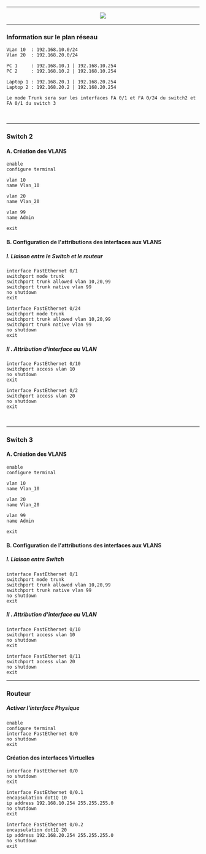 -----------------------------------------------------------------------------------------------------------------------------------------------

<p align ='center'>
  <a href="https://www.it-connect.fr/mise-en-place-de-vlans-et-de-routage-inter-vlans/comment-page-3/#comment-224892">
    <img src='https://user-images.githubusercontent.com/35907/227744660-e51df597-ba58-4fe8-ac26-cf169eacb185.png'>
  </a>
</p>

-----------------------------------------------------------------------------------------------------------------------------------------------
### Information sur le plan réseau
```
VLan 10  : 192.168.10.0/24
Vlan 20  : 192.168.20.0/24

PC 1     : 192.168.10.1 | 192.168.10.254
PC 2     : 192.168.10.2 | 192.168.10.254

Laptop 1 : 192.168.20.1 | 192.168.20.254
Laptop 2 : 192.168.20.2 | 192.168.20.254

Le mode Trunk sera sur les interfaces FA 0/1 et FA 0/24 du switch2 et FA 0/1 du switch 3
```

<br />


-----------------------------------------------------------------------------------------------------------------------------------------------
### Switch 2

#### A. Création des VLANS 
```
enable
configure terminal

vlan 10
name Vlan_10

vlan 20
name Vlan_20

vlan 99
name Admin

exit
```


#### B. Configuration de l'attributions des interfaces aux VLANS
##### I. Liaison entre le Switch et le routeur
```
interface FastEthernet 0/1
switchport mode trunk
switchport trunk allowed vlan 10,20,99
switchport trunk native vlan 99
no shutdown
exit

interface FastEthernet 0/24
switchport mode trunk
switchport trunk allowed vlan 10,20,99
switchport trunk native vlan 99
no shutdown
exit
```

##### II . Attribution d'interface au VLAN
```
interface FastEthernet 0/10
switchport access vlan 10
no shutdown
exit

interface FastEthernet 0/2
switchport access vlan 20
no shutdown
exit
```


<br />

-----------------------------------------------------------------------------------------------------------------------------------------------
### Switch 3

#### A. Création des VLANS 
```
enable
configure terminal

vlan 10
name Vlan_10

vlan 20
name Vlan_20

vlan 99
name Admin

exit
```

#### B. Configuration de l'attributions des interfaces aux VLANS
##### I. Liaison entre Switch
```
interface FastEthernet 0/1
switchport mode trunk
switchport trunk allowed vlan 10,20,99
switchport trunk native vlan 99
no shutdown
exit
```

##### II . Attribution d'interface au VLAN
```
interface FastEthernet 0/10
switchport access vlan 10
no shutdown
exit

interface FastEthernet 0/11
switchport access vlan 20
no shutdown
exit
```

-----------------------------------------------------------------------------------------------------------------------------------------------
### Routeur

##### Activer l'interface Physique
```
enable
configure terminal
interface FastEthernet 0/0
no shutdown
exit
```

#### Création des interfaces Virtuelles
```
interface FastEthernet 0/0
no shutdown
exit

interface FastEthernet 0/0.1
encapsulation dot1Q 10
ip address 192.168.10.254 255.255.255.0 
no shutdown
exit

interface FastEthernet 0/0.2
encapsulation dot1Q 20
ip address 192.168.20.254 255.255.255.0 
no shutdown
exit
```


